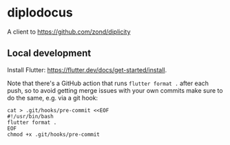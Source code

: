 # diplodocus

A client to https://github.com/zond/diplicity

## Local development

Install Flutter: https://flutter.dev/docs/get-started/install.

Note that there's a GitHub action that runs `flutter format .` after each push, so to avoid getting merge issues with your own commits make sure to do the same, e.g. via a git hook:

```
cat > .git/hooks/pre-commit <<EOF
#!/usr/bin/bash
flutter format .
EOF
chmod +x .git/hooks/pre-commit
```
